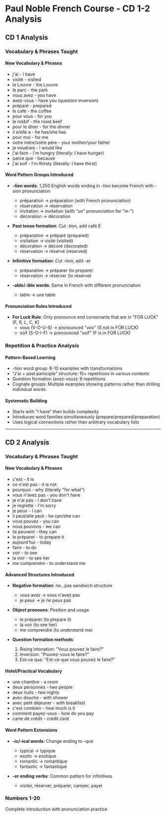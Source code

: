 # Paul Noble French Course - CD 1-2 Analysis

## CD 1 Analysis

### Vocabulary & Phrases Taught

#### New Vocabulary & Phrases

* j'ai - I have
* visité - visited  
* le Louvre - the Louvre
* le parc - the park
* vous avez - you have
* avez-vous - have you (question inversion)
* préparé - prepared
* le café - the coffee
* pour vous - for you
* le rosbif - the roast beef
* pour le dîner - for the dinner
* il a/elle a - he has/she has
* pour moi - for me
* votre mère/votre père - your mother/your father
* je voudrais - I would like
* j'ai faim - I'm hungry (literally: I have hunger)
* parce que - because
* j'ai soif - I'm thirsty (literally: I have thirst)

#### Word Pattern Groups Introduced

* **-tion words**: 1,250 English words ending in -tion become French with -sion pronunciation
  * préparation → préparation (with French pronunciation)
  * réservation → réservation
  * invitation → invitation (with "un" pronunciation for "in-")
  * décoration → décoration

* **Past tense formation**: Cut -tion, add café E
  * préparation → préparé (prepared)
  * visitation → visité (visited)
  * décoration → décoré (decorated)
  * réservation → réservé (reserved)

* **Infinitive formation**: Cut -tion, add -er
  * préparation → préparer (to prepare)
  * réservation → réserver (to reserve)

* **-able/-ible words**: Same in French with different pronunciation
  * table → une table

#### Pronunciation Rules Introduced

* **For Luck Rule**: Only pronounce end consonants that are in "FOR LUCK" (F, R, L, C, K)
  * vous (V-O-U-S) → pronounced "voo" (S not in FOR LUCK)
  * soif (S-O-I-F) → pronounced "soif" (F is in FOR LUCK)

### Repetition & Practice Analysis

#### Pattern-Based Learning

* -tion word group: 8-10 examples with transformations
* "J'ai + past participle" structure: 15+ repetitions in various contexts
* Question formation (avez-vous): 6 repetitions
* Cognate groups: Multiple examples showing patterns rather than drilling individual words

#### Systematic Building

* Starts with "I have" then builds complexity
* Introduces word families simultaneously (prepare/prepared/preparation)
* Uses logical connections rather than arbitrary vocabulary lists

---

## CD 2 Analysis

### Vocabulary & Phrases Taught

#### New Vocabulary & Phrases

* c'est - it is
* ce n'est pas - it is not
* pourquoi - why (literally "for what")
* vous n'avez pas - you don't have
* je n'ai pas - I don't have
* je regrette - I'm sorry
* je peux - I can
* il peut/elle peut - he can/she can
* vous pouvez - you can
* nous pouvons - we can
* ils peuvent - they can
* le préparer - to prepare it
* aujourd'hui - today
* faire - to do
* voir - to see
* la voir - to see her
* me comprendre - to understand me

#### Advanced Structures Introduced

* **Negative formation**: ne...pas sandwich structure
  * vous avez → vous n'avez pas
  * je peux → je ne peux pas

* **Object pronouns**: Position and usage
  * le préparer (to prepare it)
  * la voir (to see her)
  * me comprendre (to understand me)

* **Question formation methods**:
  1. Rising intonation: "Vous pouvez le faire?"
  2. Inversion: "Pouvez-vous le faire?"
  3. Est-ce que: "Est-ce que vous pouvez le faire?"

#### Hotel/Practical Vocabulary

* une chambre - a room
* deux personnes - two people
* deux nuits - two nights
* avec douche - with shower
* avec petit déjeuner - with breakfast
* c'est combien - how much is it
* comment payez-vous - how do you pay
* carte de crédit - credit card

#### Word Pattern Extensions

* **-ic/-ical words**: Change ending to -que
  * typical → typique
  * exotic → exotique
  * romantic → romantique
  * fantastic → fantastique

* **-er ending verbs**: Common pattern for infinitives
  * visiter, réserver, préparer, camper, payer

### Numbers 1-20

Complete introduction with pronunciation practice
